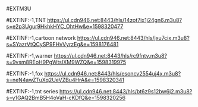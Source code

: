 #EXTM3U

#EXTINF:-1,TNT
https://ul.cdn946.net:8443/hls/14zot7ix1j24gn6.m3u8?s=e2p3Ugur9HkhkHYC_OhtHw&e=1598320477

#EXTINF:-1,cartoon network
https://ul.cdn946.net:8443/hls/jxu7cix.m3u8?s=SYazrVtQCySP9FHvVyrzEg&e=1598176481

#EXTINF:-1,warner
https://ul.cdn946.net:8443/hls/rc9fntv.m3u8?s=9vsm8REoH9PgWtsIXM9WZQ&e=1598319975

#EXTINF:-1,fox
https://ul.cdn946.net:8443/hls/esoncv2554uj4x.m3u8?s=neN4awZTuXq2UeVZBu4HrA&e=1598320341


#EXTINF:-1,tnt series
https://ul.cdn946.net:8443/hls/bt6z9s12bw6j2.m3u8?s=y1GAQ2BmB5H4oVaH-cKDfQ&e=1598320256
